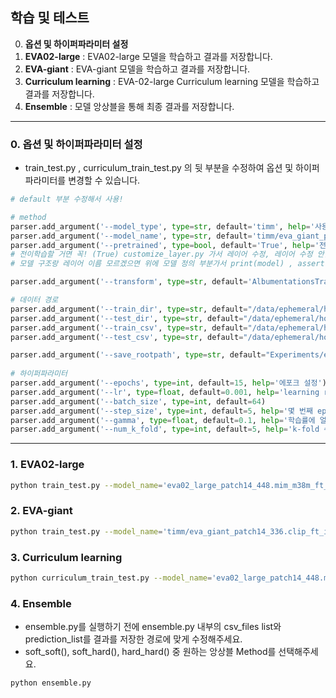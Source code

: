## 학습 및 테스트

0. **옵션 및 하이퍼파라미터 설정**
1. **EVA02-large** : EVA02-large 모델을 학습하고 결과를 저장합니다.
2. **EVA-giant** : EVA-giant 모델을 학습하고 결과를 저장합니다.
3. **Curriculum learning** : EVA-02-large Curriculum learning 모델을 학습하고 결과를 저장합니다.
4. **Ensemble** : 모델 앙상블을 통해 최종 결과를 저장합니다.

---

### 0. 옵션 및 하이퍼파라미터 설정

- train_test.py , curriculum_train_test.py 의 뒷 부분을 수정하여 옵션 및 하이퍼파라미터를 변경할 수 있습니다.

```python
# default 부분 수정해서 사용!

# method
parser.add_argument('--model_type', type=str, default='timm', help='사용할 모델 이름 : model_selector.py 중 선택')
parser.add_argument('--model_name', type=str, default='timm/eva_giant_patch14_336.clip_ft_in1k', help='model/timm_model_name.txt 에서 확인, 아키텍처 확인은 "https://github.com/huggingface/pytorch-image-models/tree/main/timm/models"')
parser.add_argument('--pretrained', type=bool, default='True', help='전이학습 or 학습된 가중치 가져오기 : True / 전체학습 : False')
# 전이학습할 거면 꼭! (True) customize_layer.py 가서 레이어 수정, 레이어 수정 안할 거면 가서 레이어 구조 변경 부분만 주석해서 사용 (어떤 레이어 열지는 알아야함)
# 모델 구조랑 레이어 이름 모르겠으면 위에 모델 정의 부분가서 print(model) , assert False 주석 풀어서 확인하기

parser.add_argument('--transform', type=str, default='AlbumentationsTransform', help='transform class 선택 torchvision or albumentation / dataloader.py code 참고')

# 데이터 경로
parser.add_argument('--train_dir', type=str, default="/data/ephemeral/home/data/train", help='훈련 데이터셋 루트 디렉토리 경로') # "/data/ephemeral/home/data/train"
parser.add_argument('--test_dir', type=str, default="/data/ephemeral/home/data/test", help='테스트 데이터셋 루트 디렉토리 경로') # "/data/ephemeral/home/data/test"
parser.add_argument('--train_csv', type=str, default="/data/ephemeral/home/data/train.csv", help='훈련 데이터셋 csv 파일 경로') # "/data/ephemeral/home/data/train.csv"
parser.add_argument('--test_csv', type=str, default="/data/ephemeral/home/data/test.csv", help='테스트 데이터셋 csv 파일 경로') # "/data/ephemeral/home/data/test.csv"

parser.add_argument('--save_rootpath', type=str, default="Experiments/eva_giant_mlp_gelu", help='가중치, log, tensorboard 그래프 저장을 위한 path 실험명으로 디렉토리 구성')
    
# 하이퍼파라미터
parser.add_argument('--epochs', type=int, default=15, help='에포크 설정')
parser.add_argument('--lr', type=float, default=0.001, help='learning rage')
parser.add_argument('--batch_size', type=int, default=64)
parser.add_argument('--step_size', type=int, default=5, help='몇 번째 epoch 마다 학습률 줄일 지 선택')
parser.add_argument('--gamma', type=float, default=0.1, help='학습률에 얼마를 곱하여 줄일 지 선택')
parser.add_argument('--num_k_fold', type=int, default=5, help='k-fold 수 설정')
```

---

### 1. EVA02-large
```bash
python train_test.py --model_name='eva02_large_patch14_448.mim_m38m_ft_in22k_in1k'
```

### 2. EVA-giant
```bash
python train_test.py --model_name='timm/eva_giant_patch14_336.clip_ft_in1k'
```

### 3. Curriculum learning
```bash
python curriculum_train_test.py --model_name='eva02_large_patch14_448.mim_m38m_ft_in22k_in1k'
```

### 4. Ensemble

- ensemble.py를 실행하기 전에 ensemble.py 내부의 csv_files list와 prediction_list를 결과를 저장한 경로에 맞게 수정해주세요.
- soft_soft(), soft_hard(), hard_hard() 중 원하는 앙상블 Method를 선택해주세요.

```bash
python ensemble.py
```
